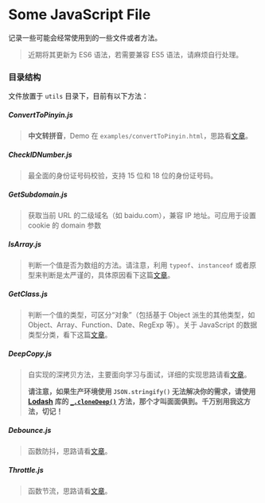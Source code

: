 # Some JavaScript File

记录一些可能会经常使用到的一些文件或者方法。

> 近期将其更新为 ES6 语法，若需要兼容 ES5 语法，请麻烦自行处理。

### 目录结构

文件放置于 `utils` 目录下，目前有以下方法：

##### ConvertToPinyin.js

> **中文转拼音**，Demo 在 `examples/convertToPinyin.html`，思路看[文章](https://www.jianshu.com/p/eb96eac8a091)。

##### CheckIDNumber.js

> 最全面的身份证号码校验，支持 15 位和 18 位的身份证号码。

##### GetSubdomain.js

> 获取当前 URL 的二级域名（如 baidu.com），兼容 IP 地址。可应用于设置 cookie 的 domain 参数

##### IsArray.js

> 判断一个值是否为数组的方法。请注意，利用 `typeof`、`instanceof` 或者原型来判断是太严谨的，具体原因看下这篇[文章](https://www.jianshu.com/p/1dc2af3b56c3)。

##### GetClass.js

> 判断一个值的类型，可区分“对象”（包括基于 Object 派生的其他类型，如 Object、Array、Function、Date、RegExp 等）。关于 JavaScript 的数据类型分类，看下这篇[文章](https://www.jianshu.com/p/ddc45fab9e55)。

##### DeepCopy.js

> 自实现的深拷贝方法，主要面向学习与面试，详细的实现思路请看[文章](https://www.jianshu.com/p/b8518f40564a)。
>
> **请注意，如果生产环境使用 `JSON.stringify()` 无法解决你的需求，请使用 [Lodash](https://www.lodashjs.com/) 库的 [`_.cloneDeep()`](https://www.lodashjs.com/docs/lodash.cloneDeep) 方法，那个才叫面面俱到。千万别用我这方法，切记！**

##### Debounce.js

> 函数防抖，思路请看[文章](https://www.jianshu.com/p/b8c42b098ee2)。

##### Throttle.js

> 函数节流，思路请看[文章](https://www.jianshu.com/p/b8c42b098ee2)。